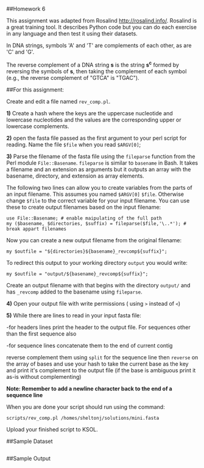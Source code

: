 ##Homework 6

This assignment was adapted from Rosalind http://rosalind.info/. Rosalind is a great training tool. It describes Python code but you can do each exercise in any language and then test it using their datasets.

In DNA strings, symbols 'A' and 'T' are complements of each other, as are 'C' and 'G'.

The reverse complement of a DNA string **s** is the string **s<sup>c</sup>** formed by reversing the symbols of **s**, then taking the complement of each symbol (e.g., the reverse complement of "GTCA" is "TGAC").

##For this assignment:

Create and edit a file named `rev_comp.pl`.

**1)** Create a hash where the keys are the uppercase nucleotide and lowercase nucleotides and the values are the corresponding upper or lowercase complements.

**2)** open the fasta file passed as the first argument to your perl script for reading. Name the file `$file` when you read `$ARGV[0]`;

**3)** Parse the filename of the fasta file using the `fileparse` function from the Perl module `File::Basename`. `fileparse` is similar to `basename` in Bash. It takes a filename and an extension as arguments but it outputs an array with the basename, directory, and extension as array elements.

The following two lines can allow you to create variables from the parts of an input filename. This assumes you named `$ARGV[0]` `$file`. Otherwise change `$file` to the correct variable for your input filename. You can use these to create output filenames based on the input filename:

```
use File::Basename; # enable maipulating of the full path
my ($basename, $directories, $suffix) = fileparse($file,'\..*'); # break appart filenames
```

Now you can create a new output filename from the original filename:

```
my $outfile = "${directories}${basename}_revcomp${suffix}";
```

To redirect this output to your working directory `output` you would write:

```
my $outfile = "output/${basename}_revcomp${suffix}";
```

Create an output filename with that begins with the directory `output/` and has `_revcomp` added to the basename using `fileparse`.

**4)** Open your output file with write permissions ( using `>` instead of `<`)

**5)** While there are lines to read in your input fasta file: 

-for headers lines print the header to the output file. For sequences other than the first sequence also 

-for sequence lines concatenate them to the end of current contig

reverse complement them using `split` for the sequence line then `reverse` on the array of bases and use your hash to take the current base as the key and print it's complement to the output file (if the base is ambiguous print it as-is without complementing)

**Note: Remember to add a newline character back to the end of a sequence line**

When you are done your script should run using the command:

```
scripts/rev_comp.pl /homes/sheltonj/solutions/mini.fasta
```

Upload your finished script to KSOL.

##Sample Dataset

```

```

##Sample Output

```

```
